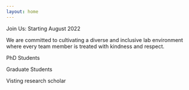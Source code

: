 ```yaml
---
layout: home
---
```



Join Us: Starting August 2022

We are committed to cultivating a diverse and inclusive lab environment where every team member is treated with kindness and respect. 

PhD Students

Graduate Students

Visting research scholar
